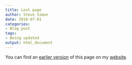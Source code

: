 ```yaml
---
title: Lost page
author: Steve Simon
date: 2010-07-01
categories:
- Blog post
tags:
- Being updated
output: html_document
---
```


You can find an [earlier version][sim1] of this page on my [website][sim2].

[sim1]: http://www.pmean.com/10/PoliticalQuestions.html
[sim2]: http://www.pmean.com
